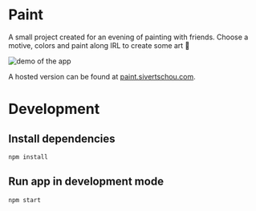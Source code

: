 # Paint

A small project created for an evening of painting with friends. Choose a motive, colors and paint along IRL to create some art 🎨

![demo of the app](assets/demo.gif)

A hosted version can be found at [paint.sivertschou.com](https://paint.sivertschou.com).

# Development

## Install dependencies

```
npm install
```

## Run app in development mode

```
npm start
```
